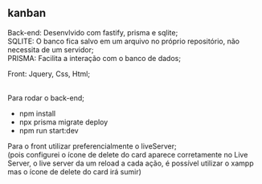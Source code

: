 <h2> kanban </h2>

<p>Back-end: Desenvlvido com fastify, prisma e sqlite; <br> SQLITE: O banco fica salvo em um arquivo no próprio repositório, não necessita de um servidor;<br>PRISMA: Facilita a interação com o banco de dados;</p>
<p>Front: Jquery, Css, Html;</p>

<br>
<span>Para rodar o back-end;</span>
<ul>
  <li>npm install</li>
  <li>npx prisma migrate deploy</li>
  <li>npm run start:dev</li>
</ul>

<span>Para o front utilizar preferencialmente o liveServer;<br>(pois configurei o ícone de delete do card aparece corretamente no Live Server, o live server da um reload a cada ação, é possível utilizar o xampp mas o ícone de delete do card irá sumir)</span>
